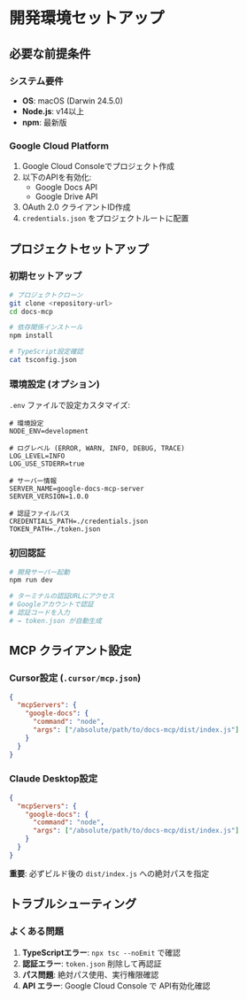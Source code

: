 # 開発環境セットアップ

## 必要な前提条件

### システム要件
- **OS**: macOS (Darwin 24.5.0)
- **Node.js**: v14以上
- **npm**: 最新版

### Google Cloud Platform
1. Google Cloud Consoleでプロジェクト作成
2. 以下のAPIを有効化:
   - Google Docs API
   - Google Drive API
3. OAuth 2.0 クライアントID作成
4. `credentials.json` をプロジェクトルートに配置

## プロジェクトセットアップ

### 初期セットアップ
```bash
# プロジェクトクローン
git clone <repository-url>
cd docs-mcp

# 依存関係インストール
npm install

# TypeScript設定確認
cat tsconfig.json
```

### 環境設定 (オプション)
`.env` ファイルで設定カスタマイズ:
```env
# 環境設定
NODE_ENV=development

# ログレベル (ERROR, WARN, INFO, DEBUG, TRACE)
LOG_LEVEL=INFO
LOG_USE_STDERR=true

# サーバー情報
SERVER_NAME=google-docs-mcp-server
SERVER_VERSION=1.0.0

# 認証ファイルパス
CREDENTIALS_PATH=./credentials.json
TOKEN_PATH=./token.json
```

### 初回認証
```bash
# 開発サーバー起動
npm run dev

# ターミナルの認証URLにアクセス
# Googleアカウントで認証
# 認証コードを入力
# → token.json が自動生成
```

## MCP クライアント設定

### Cursor設定 (`.cursor/mcp.json`)
```json
{
  "mcpServers": {
    "google-docs": {
      "command": "node",
      "args": ["/absolute/path/to/docs-mcp/dist/index.js"]
    }
  }
}
```

### Claude Desktop設定
```json
{
  "mcpServers": {
    "google-docs": {
      "command": "node", 
      "args": ["/absolute/path/to/docs-mcp/dist/index.js"]
    }
  }
}
```

**重要**: 必ずビルド後の `dist/index.js` への絶対パスを指定

## トラブルシューティング

### よくある問題
1. **TypeScriptエラー**: `npx tsc --noEmit` で確認
2. **認証エラー**: `token.json` 削除して再認証
3. **パス問題**: 絶対パス使用、実行権限確認
4. **API エラー**: Google Cloud Console で API有効化確認